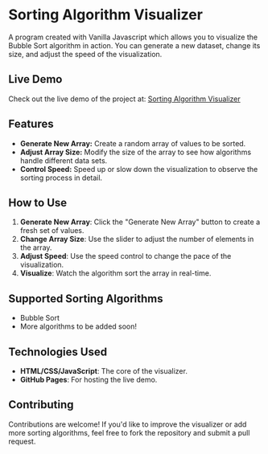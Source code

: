 # Sorting Algorithm Visualizer

A program created with Vanilla Javascript which allows you to visualize the Bubble Sort algorithm in action. You can generate a new dataset, change its size, and adjust the speed of the visualization.

## Live Demo

Check out the live demo of the project at: [Sorting Algorithm Visualizer](https://froxzen.github.io/Sorting-Algorithm/)

## Features

- **Generate New Array:** Create a random array of values to be sorted.
- **Adjust Array Size:** Modify the size of the array to see how algorithms handle different data sets.
- **Control Speed:** Speed up or slow down the visualization to observe the sorting process in detail.

## How to Use

1. **Generate New Array**: Click the "Generate New Array" button to create a fresh set of values.
2. **Change Array Size**: Use the slider to adjust the number of elements in the array.
3. **Adjust Speed**: Use the speed control to change the pace of the visualization.
4. **Visualize**: Watch the algorithm sort the array in real-time.

## Supported Sorting Algorithms

- Bubble Sort
- More algorithms to be added soon!

## Technologies Used

- **HTML/CSS/JavaScript**: The core of the visualizer.
- **GitHub Pages**: For hosting the live demo.

## Contributing

Contributions are welcome! If you'd like to improve the visualizer or add more sorting algorithms, feel free to fork the repository and submit a pull request.
